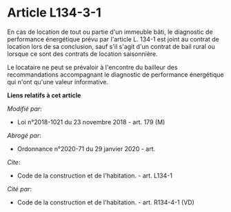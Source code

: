 # Article L134-3-1

En cas de location de tout ou partie d'un immeuble bâti, le diagnostic de performance énergétique prévu par l'article L.
134-1 est joint au contrat de location lors de sa conclusion, sauf s'il s'agit d'un contrat de bail rural ou lorsque ce sont
des contrats de location saisonnière.

Le locataire ne peut se prévaloir à l'encontre du bailleur des recommandations accompagnant le diagnostic de performance
énergétique qui n'ont qu'une valeur informative.

**Liens relatifs à cet article**

_Modifié par_:

  - Loi n°2018-1021 du 23 novembre 2018 - art. 179 (M)

_Abrogé par_:

  - Ordonnance n°2020-71 du 29 janvier 2020 - art.

_Cite_:

  - Code de la construction et de l'habitation. - art. L134-1

_Cité par_:

  - Code de la construction et de l'habitation. - art. R134-4-1 (VD)
